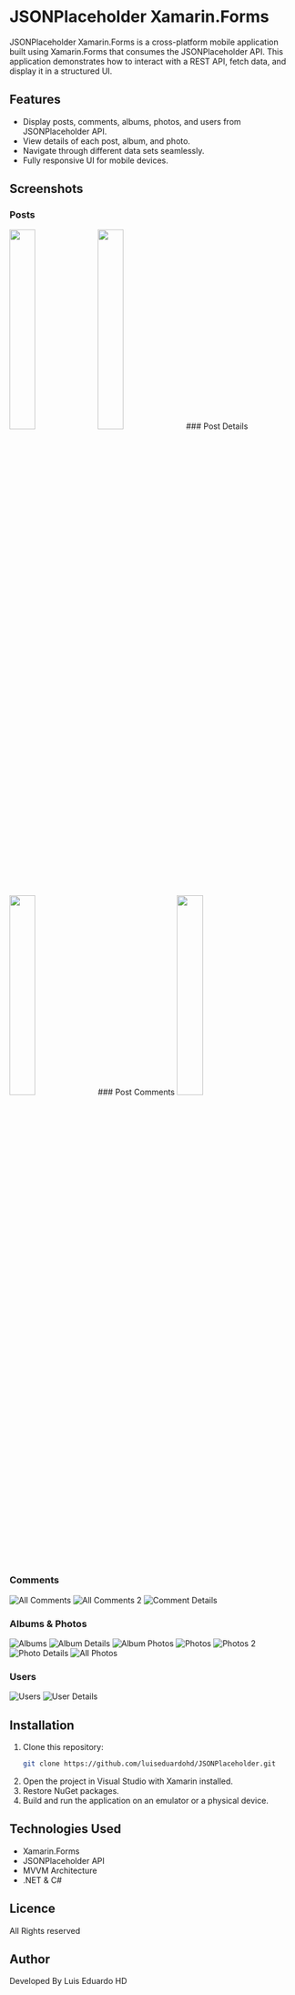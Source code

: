 # JSONPlaceholder Xamarin.Forms

JSONPlaceholder Xamarin.Forms is a cross-platform mobile application built using Xamarin.Forms that consumes the JSONPlaceholder API. This application demonstrates how to interact with a REST API, fetch data, and display it in a structured UI.

## Features
- Display posts, comments, albums, photos, and users from JSONPlaceholder API.
- View details of each post, album, and photo.
- Navigate through different data sets seamlessly.
- Fully responsive UI for mobile devices.

## Screenshots
### Posts
<img src="https://github.com/luiseduardohd/JSONPlaceholder/blob/master/Screenshots/Posts-All.png?raw=true" width="30%">
<img src="https://github.com/luiseduardohd/JSONPlaceholder/blob/master/Screenshots/Posts-All-2.png?raw=true" width="30%">
### Post Details
<img src="https://github.com/luiseduardohd/JSONPlaceholder/blob/master/Screenshots/Posts-Post.png?raw=true" width="30%">
### Post Comments
<img src="https://github.com/luiseduardohd/JSONPlaceholder/blob/master/Screenshots/Post-Comments.png?raw=true" width="30%">

### Comments
![All Comments](Screenshots/Comments-All.png)
![All Comments 2](Screenshots/Comments-All-2.png)
![Comment Details](Screenshots/Comments-Comment.png)

### Albums & Photos
![Albums](Screenshots/Albums.png)
![Album Details](Screenshots/Albums-Album.png)
![Album Photos](Screenshots/Album-Photos.png)
![Photos](Screenshots/Photos.png)
![Photos 2](Screenshots/Photos-All-2.png)
![Photo Details](Screenshots/Photos-Photo.png)
![All Photos](Screenshots/Photos-All.png)

### Users
![Users](Screenshots/Users.png)
![User Details](Screenshots/Users-User.png)

## Installation
1. Clone this repository:
   ```sh
   git clone https://github.com/luiseduardohd/JSONPlaceholder.git
2. Open the project in Visual Studio with Xamarin installed.
3. Restore NuGet packages.
4. Build and run the application on an emulator or a physical device.

## Technologies Used
- Xamarin.Forms
- JSONPlaceholder API
- MVVM Architecture
- .NET & C#

## Licence
All Rights reserved

## Author
Developed By Luis Eduardo HD
